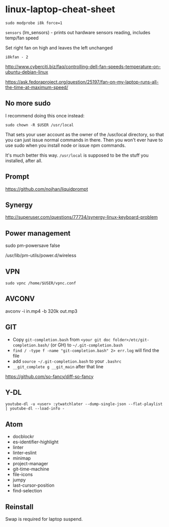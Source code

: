 linux-laptop-cheat-sheet
=================

`sudo modprobe i8k force=1`

`sensors` (lm_sensors) - prints out hardware sensors reading, includes temp/fan speed

Set right fan on high and leaves the left unchanged

`i8kfan - 2`

http://www.cyberciti.biz/faq/controlling-dell-fan-speeds-temperature-on-ubuntu-debian-linux

https://ask.fedoraproject.org/question/25197/fan-on-my-laptop-runs-all-the-time-at-maximum-speed/

No more sudo
------------

I recommend doing this once instead:

`sudo chown -R $USER /usr/local`

That sets your user account as the owner of the /usr/local directory, so that you can just issue normal commands in there. Then you won't ever have to use sudo when you install node or issue npm commands.

It's much better this way. `/usr/local` is supposed to be the stuff you installed, after all.

Prompt
------

https://github.com/nojhan/liquidprompt

Synergy
---------

http://superuser.com/questions/77734/synergy-linux-keyboard-problem

Power management
----------------

sudo pm-powersave false

/usr/lib/pm-utils/power.d/wireless

VPN
---

`sudo vpnc /home/$USER/vpnc.conf`

AVCONV
---

avconv -i in.mp4 -b 320k out.mp3

GIT
---

* Copy `git-completion.bash` from `<your git doc folder>/etc/git-completion.bash/` (or GH) to `~/.git-completion.bash`
* `find / -type f -name "git-completion.bash" 2> err.log` will find the file
* add `source ~/.git-completion.bash` to your `.bashrc`
* `__git_complete g __git_main` after that line

https://github.com/so-fancy/diff-so-fancy

Y-DL
---

`youtube-dl -u <user> :ytwatchlater --dump-single-json --flat-playlist | youtube-dl --load-info -`

Atom
---
* docblockr
* es-identifier-highlight
* linter
* linter-eslint
* minimap
* project-manager
* git-time-machine
* file-icons
* jumpy
* last-cursor-position
* find-selection

Reinstall
--------
Swap is required for laptop suspend.
